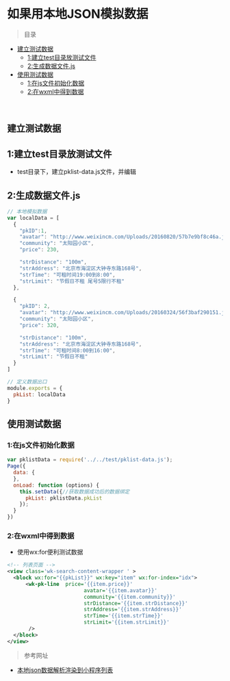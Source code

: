 # 如果用本地JSON模拟数据

> 目录
* [建立测试数据](#建立测试数据)
    * [1:建立test目录放测试文件](#1:建立test目录放测试文件)
    * [2:生成数据文件.js](#2:生成数据文件.js)
* [使用测试数据](#使用测试数据)
    * [1:在js文件初始化数据](#1:在js文件初始化数据)
    * [2:在wxml中得到数据](#2:在wxml中得到数据)

<br>

## 建立测试数据

## 1:建立test目录放测试文件

* test目录下，建立pklist-data.js文件，并编辑 

## 2:生成数据文件.js

```js
// 本地模拟数据
var localData = [
  {
    "pkID":1,
    "avatar": "http://www.weixincm.com/Uploads/20160820/57b7e9bf8c46a.jpg",
    "community": "太阳园小区",
    "price": 230,

    "strDistance": "100m",
    "strAddress": "北京市海淀区大钟寺东路168号",
    "strTime": "可租时间19:00到8:00",
    "strLimit": "节假日不租 尾号5限行不租"
  },

  {
    "pkID": 2,
    "avatar": "http://www.weixincm.com/Uploads/20160324/56f3baf290151.jpg",
    "community": "太阳园小区",
    "price": 320,

    "strDistance": "100m",
    "strAddress": "北京市海淀区大钟寺东路168号",
    "strTime": "可租时间8:00到16:00",
    "strLimit": "节假日不租"
  }
]

// 定义数据出口
module.exports = {
  pkList: localData
}  
```

## 使用测试数据

### 1:在js文件初始化数据

```js
var pklistData = require('../../test/pklist-data.js');  
Page({
  data: {  
  },
  onLoad: function (options) {
    this.setData({//获取数据成功后的数据绑定  
      pkList: pklistData.pkList
    });  
  }
})
```

### 2:在wxml中得到数据

* 使用wx:for便利测试数据

```xml
<!-- 列表页面 -->
<view class='wk-search-content-wrapper ' >
  <block wx:for="{{pkList}}" wx:key="item" wx:for-index="idx">  
      <wk-pk-line  price='{{item.price}}' 
                         avatar='{{item.avatar}}'    
                         community='{{item.community}}' 
                         strDistance='{{item.strDistance}}' 
                         strAddress='{{item.strAddress}}' 
                         strTime='{{item.strTime}}' 
                         strLimit='{{item.strLimit}}' 
       />
  </block> 
</view>
```








> 参考网址
* [本地json数据解析渲染到小程序列表 ](http://blog.csdn.net/qiushi_1990/article/details/77949918)
